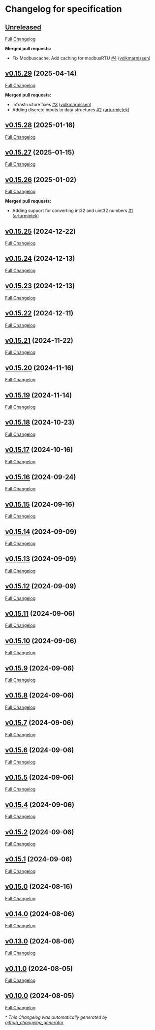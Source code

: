 # Changelog for specification

## [Unreleased](https://github.com/modbus2mqtt/specification/tree/HEAD)

[Full Changelog](https://github.com/modbus2mqtt/specification/compare/v0.15.29...HEAD)

**Merged pull requests:**

- Fix Modbuscache, Add caching for modbusRTU [\#4](https://github.com/modbus2mqtt/specification/pull/4) ([volkmarnissen](https://github.com/volkmarnissen))

## [v0.15.29](https://github.com/modbus2mqtt/specification/tree/v0.15.29) (2025-04-14)

[Full Changelog](https://github.com/modbus2mqtt/specification/compare/v0.15.28...v0.15.29)

**Merged pull requests:**

- Infrastructure fixes [\#3](https://github.com/modbus2mqtt/specification/pull/3) ([volkmarnissen](https://github.com/volkmarnissen))
- Adding discrete inputs to data structures [\#2](https://github.com/modbus2mqtt/specification/pull/2) ([arturmietek](https://github.com/arturmietek))

## [v0.15.28](https://github.com/modbus2mqtt/specification/tree/v0.15.28) (2025-01-16)

[Full Changelog](https://github.com/modbus2mqtt/specification/compare/v0.15.27...v0.15.28)

## [v0.15.27](https://github.com/modbus2mqtt/specification/tree/v0.15.27) (2025-01-15)

[Full Changelog](https://github.com/modbus2mqtt/specification/compare/v0.15.26...v0.15.27)

## [v0.15.26](https://github.com/modbus2mqtt/specification/tree/v0.15.26) (2025-01-02)

[Full Changelog](https://github.com/modbus2mqtt/specification/compare/v0.15.25...v0.15.26)

**Merged pull requests:**

- Adding support for converting int32 and uint32 numbers [\#1](https://github.com/modbus2mqtt/specification/pull/1) ([arturmietek](https://github.com/arturmietek))

## [v0.15.25](https://github.com/modbus2mqtt/specification/tree/v0.15.25) (2024-12-22)

[Full Changelog](https://github.com/modbus2mqtt/specification/compare/v0.15.24...v0.15.25)

## [v0.15.24](https://github.com/modbus2mqtt/specification/tree/v0.15.24) (2024-12-13)

[Full Changelog](https://github.com/modbus2mqtt/specification/compare/v0.15.23...v0.15.24)

## [v0.15.23](https://github.com/modbus2mqtt/specification/tree/v0.15.23) (2024-12-13)

[Full Changelog](https://github.com/modbus2mqtt/specification/compare/v0.15.22...v0.15.23)

## [v0.15.22](https://github.com/modbus2mqtt/specification/tree/v0.15.22) (2024-12-11)

[Full Changelog](https://github.com/modbus2mqtt/specification/compare/v0.15.21...v0.15.22)

## [v0.15.21](https://github.com/modbus2mqtt/specification/tree/v0.15.21) (2024-11-22)

[Full Changelog](https://github.com/modbus2mqtt/specification/compare/v0.15.20...v0.15.21)

## [v0.15.20](https://github.com/modbus2mqtt/specification/tree/v0.15.20) (2024-11-16)

[Full Changelog](https://github.com/modbus2mqtt/specification/compare/v0.15.19...v0.15.20)

## [v0.15.19](https://github.com/modbus2mqtt/specification/tree/v0.15.19) (2024-11-14)

[Full Changelog](https://github.com/modbus2mqtt/specification/compare/v0.15.18...v0.15.19)

## [v0.15.18](https://github.com/modbus2mqtt/specification/tree/v0.15.18) (2024-10-23)

[Full Changelog](https://github.com/modbus2mqtt/specification/compare/v0.15.17...v0.15.18)

## [v0.15.17](https://github.com/modbus2mqtt/specification/tree/v0.15.17) (2024-10-16)

[Full Changelog](https://github.com/modbus2mqtt/specification/compare/v0.15.16...v0.15.17)

## [v0.15.16](https://github.com/modbus2mqtt/specification/tree/v0.15.16) (2024-09-24)

[Full Changelog](https://github.com/modbus2mqtt/specification/compare/v0.15.15...v0.15.16)

## [v0.15.15](https://github.com/modbus2mqtt/specification/tree/v0.15.15) (2024-09-16)

[Full Changelog](https://github.com/modbus2mqtt/specification/compare/v0.15.14...v0.15.15)

## [v0.15.14](https://github.com/modbus2mqtt/specification/tree/v0.15.14) (2024-09-09)

[Full Changelog](https://github.com/modbus2mqtt/specification/compare/v0.15.13...v0.15.14)

## [v0.15.13](https://github.com/modbus2mqtt/specification/tree/v0.15.13) (2024-09-09)

[Full Changelog](https://github.com/modbus2mqtt/specification/compare/v0.15.12...v0.15.13)

## [v0.15.12](https://github.com/modbus2mqtt/specification/tree/v0.15.12) (2024-09-09)

[Full Changelog](https://github.com/modbus2mqtt/specification/compare/v0.15.11...v0.15.12)

## [v0.15.11](https://github.com/modbus2mqtt/specification/tree/v0.15.11) (2024-09-06)

[Full Changelog](https://github.com/modbus2mqtt/specification/compare/v0.15.10...v0.15.11)

## [v0.15.10](https://github.com/modbus2mqtt/specification/tree/v0.15.10) (2024-09-06)

[Full Changelog](https://github.com/modbus2mqtt/specification/compare/v0.15.9...v0.15.10)

## [v0.15.9](https://github.com/modbus2mqtt/specification/tree/v0.15.9) (2024-09-06)

[Full Changelog](https://github.com/modbus2mqtt/specification/compare/v0.15.8...v0.15.9)

## [v0.15.8](https://github.com/modbus2mqtt/specification/tree/v0.15.8) (2024-09-06)

[Full Changelog](https://github.com/modbus2mqtt/specification/compare/v0.15.7...v0.15.8)

## [v0.15.7](https://github.com/modbus2mqtt/specification/tree/v0.15.7) (2024-09-06)

[Full Changelog](https://github.com/modbus2mqtt/specification/compare/v0.15.6...v0.15.7)

## [v0.15.6](https://github.com/modbus2mqtt/specification/tree/v0.15.6) (2024-09-06)

[Full Changelog](https://github.com/modbus2mqtt/specification/compare/v0.15.5...v0.15.6)

## [v0.15.5](https://github.com/modbus2mqtt/specification/tree/v0.15.5) (2024-09-06)

[Full Changelog](https://github.com/modbus2mqtt/specification/compare/v0.15.4...v0.15.5)

## [v0.15.4](https://github.com/modbus2mqtt/specification/tree/v0.15.4) (2024-09-06)

[Full Changelog](https://github.com/modbus2mqtt/specification/compare/v0.15.2...v0.15.4)

## [v0.15.2](https://github.com/modbus2mqtt/specification/tree/v0.15.2) (2024-09-06)

[Full Changelog](https://github.com/modbus2mqtt/specification/compare/v0.15.1...v0.15.2)

## [v0.15.1](https://github.com/modbus2mqtt/specification/tree/v0.15.1) (2024-09-06)

[Full Changelog](https://github.com/modbus2mqtt/specification/compare/v0.15.0...v0.15.1)

## [v0.15.0](https://github.com/modbus2mqtt/specification/tree/v0.15.0) (2024-08-16)

[Full Changelog](https://github.com/modbus2mqtt/specification/compare/v0.14.0...v0.15.0)

## [v0.14.0](https://github.com/modbus2mqtt/specification/tree/v0.14.0) (2024-08-06)

[Full Changelog](https://github.com/modbus2mqtt/specification/compare/v0.13.0...v0.14.0)

## [v0.13.0](https://github.com/modbus2mqtt/specification/tree/v0.13.0) (2024-08-06)

[Full Changelog](https://github.com/modbus2mqtt/specification/compare/v0.11.0...v0.13.0)

## [v0.11.0](https://github.com/modbus2mqtt/specification/tree/v0.11.0) (2024-08-05)

[Full Changelog](https://github.com/modbus2mqtt/specification/compare/v0.10.0...v0.11.0)

## [v0.10.0](https://github.com/modbus2mqtt/specification/tree/v0.10.0) (2024-08-05)

[Full Changelog](https://github.com/modbus2mqtt/specification/compare/85794b96890740e84fdfa76f0d2fe3737b18f58e...v0.10.0)



\* *This Changelog was automatically generated by [github_changelog_generator](https://github.com/github-changelog-generator/github-changelog-generator)*
